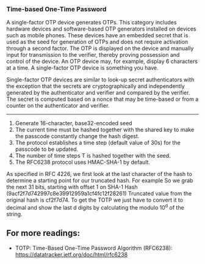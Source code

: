 ### Time-based One-Time Password

A single-factor OTP device generates OTPs. This category includes hardware devices and software-based OTP generators installed on devices such as mobile phones. These devices have an embedded secret that is used as the seed for generation of OTPs and does not require activation through a second factor. The OTP is displayed on the device and manually input for transmission to the verifier, thereby proving possession and control of the device. An OTP device may, for example, display 6 characters at a time. A single-factor OTP device is something you have.

Single-factor OTP devices are similar to look-up secret authenticators with the exception that the secrets are cryptographically and independently generated by the authenticator and verifier and compared by the verifier. The secret is computed based on a nonce that may be time-based or from a counter on the authenticator and verifier.

---

1. Generate 16-character, base32-encoded seed
2. The current time must be hashed together with the shared key to make the passcode constantly change the hash digest.
3. The protocol establishes a time step (default value of 30s) for the passcode to be updated.
4. The number of time steps T is hashed together with the seed.
5. The RFC6238 protocol uses HMAC-SHA-1 by default.

As specified in RFC 4226, we first look at the last character of the hash to determine a starting point for our truncated hash.
For example So we grab the next 31 bits, starting with offset 1 on SHA-1 Hash (9acf2f7d742997c8e39912959a1cf4fc12f28261)
Truncated value from the original hash is cf2f7d74. To get the TOTP we just have to convert it to decimal and show the last d digits by calculating the modulo 10<sup>d</sup> of the string.

For more readings:
---
- TOTP: Time-Based One-Time Password Algorithm (RFC6238): <a href="https://datatracker.ietf.org/doc/html/rfc6238">https://datatracker.ietf.org/doc/html/rfc6238</a>

